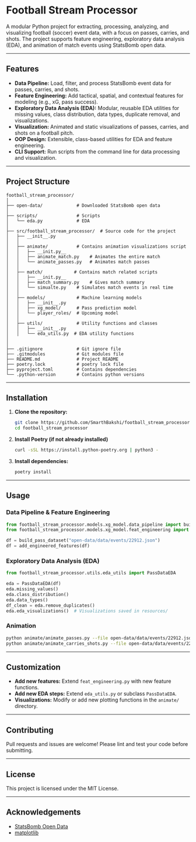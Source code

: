 # Football Stream Processor

A modular Python project for extracting, processing, analyzing, and visualizing football (soccer) event data, with a focus on passes, carries, and shots. The project supports feature engineering, exploratory data analysis (EDA), and animation of match events using StatsBomb open data.

---

## Features

- **Data Pipeline:** Load, filter, and process StatsBomb event data for passes, carries, and shots.
- **Feature Engineering:** Add tactical, spatial, and contextual features for modeling (e.g., xG, pass success).
- **Exploratory Data Analysis (EDA):** Modular, reusable EDA utilities for missing values, class distribution, data types, duplicate removal, and visualizations.
- **Visualization:** Animated and static visualizations of passes, carries, and shots on a football pitch.
- **OOP Design:** Extensible, class-based utilities for EDA and feature engineering.
- **CLI Support:** Run scripts from the command line for data processing and visualization.

---

## Project Structure

```
football_stream_processor/
│
├── open-data/             # Downloaded StatsBomb open data
│
├── scripts/               # Scripts
│   └── eda.py             # EDA 
│
├── src/football_stream_processor/  # Source code for the project
│   ├── __init__.py
│   │
│   ├── animate/           # Contains animation visualizations script
│   │   ├── __init.py__
│   │   ├── animate_match.py    # Animates the entire match
│   │   └── animate_passes.py   # Animates match passes
│   │
│   ├── match/            # Contains match related scripts
│   │   ├── __init.py__
│   │   ├── match_summary.py    # Gives match summary
│   │   └── simualte.py    # Simulates match events in real time
│   │
│   ├── models/            # Machine learning models
│   │   ├── __init__.py
│   │   ├── xg_model/      # Pass prediction model
│   │   └── player_roles/  # Upcoming model
│   │
│   ├── utils/             # Utility functions and classes
│   │   ├── __init__.py
│   │   └── eda_utils.py  # EDA utility functions
│
│
├── .gitignore             # Git ignore file
├── .gitmodules            # Git modules file
├── README.md              # Project README
├── poetry.lock            # poetry lock file
├── pyproject.toml         # Contains dependencies
└── .python-version        # Contains python versions
```

---

## Installation

1. **Clone the repository:**
    ```sh
    git clone https://github.com/SmarthBakshi/football_stream_processor.git
    cd football_stream_processor
    ```

2. **Install Poetry (if not already installed)**
    ```sh
    curl -sSL https://install.python-poetry.org | python3 -
    ```

3. **Install dependencies:**
    ```sh
    poetry install 
    ```


---

## Usage

### Data Pipeline & Feature Engineering

```python
from football_stream_processor.models.xg_model.data_pipeline import build_pass_dataset
from football_stream_processor.models.xg_model.feat_engineering import add_engineered_features

df = build_pass_dataset("open-data/data/events/22912.json")
df = add_engineered_features(df)
```

### Exploratory Data Analysis (EDA)

```python
from football_stream_processor.utils.eda_utils import PassDataEDA

eda = PassDataEDA(df)
eda.missing_values()
eda.class_distribution()
eda.data_types()
df_clean = eda.remove_duplicates()
eda.eda_visualizations()  # Visualizations saved in resources/
```


### Animation

```bash
python animate/animate_passes.py --file open-data/data/events/22912.json --save
python animate/animate_carries_shots.py --file open-data/data/events/22912.json --save
```

---

## Customization

- **Add new features:** Extend `feat_engineering.py` with new feature functions.
- **Add new EDA steps:** Extend `eda_utils.py` or subclass `PassDataEDA`.
- **Visualizations:** Modify or add new plotting functions in the `animate/` directory.

---

## Contributing

Pull requests and issues are welcome! Please lint and test your code before submitting.

---

## License

This project is licensed under the MIT License.

---

## Acknowledgements

- [StatsBomb Open Data](https://github.com/statsbomb/open-data)
- [matplotlib](https://matplotlib.org/)